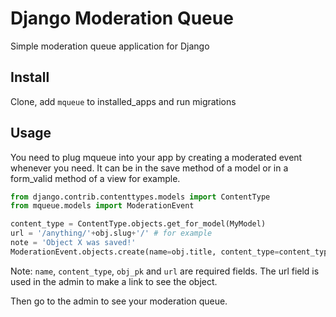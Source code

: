 # Django Moderation Queue

Simple moderation queue application for Django

## Install

Clone, add `mqueue` to installed_apps and run migrations

## Usage

You need to plug mqueue into your app by creating a moderated event whenever you need. It can be in the save method of a model or in a form_valid method of a view for example.

  ```python
from django.contrib.contenttypes.models import ContentType
from mqueue.models import ModerationEvent

content_type = ContentType.objects.get_for_model(MyModel)
url = '/anything/'+obj.slug+'/' # for example
note = 'Object X was saved!'
ModerationEvent.objects.create(name=obj.title, content_type=content_type, url=url, notes=notes, obj_pk = obj.pk)
  ```
Note: `name`, `content_type`, `obj_pk` and `url` are required fields. The url field is used in the admin to make a link to see the object.

Then go to the admin to see your moderation queue.
